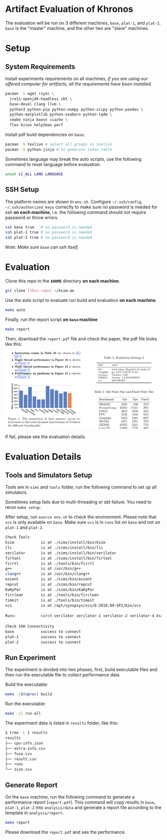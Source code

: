 # Artifact Evaluation of Khronos

The evaluation will be run on 3 different machines, `base`, `plat-1`, and `plat-2`.
`base` is the "master" machine, and the other two are "slave" machines.

# Setup

## System Requirements

Install experiments requirements on all machines,
*if you are using our offered computer for artifacts, all the requirements have been installed.*

```bash
pacman -S wget rsync \
  jre11-openjdk-headless sbt \
  base-devel clang llvm \
  python3 python-pip python-numpy python-scipy python-pandas \
  python-matplotlib python-seaborn python-tqdm \
  cmake ninja boost ccache \
  flex bison help2man perf
```

Install pdf build dependencies on `base`:

```bash
pacman -S texlive # select all groups in texlive
pacman -S python-jinja # to generate latex table
```

Sometimes language may break the auto scripts, use the following command to reset language before evaluation:

```bash
unset LC_ALL LANG LANGUAGE
```

## SSH Setup

The platform names are shown in `env.sh`.
Configure `~/.ssh/config`, `~/.ssh/authorized_keys` correctly to make sure no password is needed for ssh **on each machine**, i.e. the following command should not require password or throw errors.

```bash
ssh base true   # no password is needed
ssh plat-1 true # no password is needed
ssh plat-2 true # no password is needed
```

*Note: Make sure `base` can ssh itself.*

# Evaluation

Clone this repo to the **`$HOME`** directory **on each machine**.

```bash
git clone [this-repo] ~/ksim-ae
```

Use the auto script to evaluate run build and evaluation **on each machine**.

```bash
make auto
```

Finally, run the report script **on `base` machine**

```bash
make report
```

Then, download the `report.pdf` file and check the paper, the pdf file looks like this:

![](./.fig/report-example.png)

If fail, please see the evaluation details.

# Evaluation Details

## Tools and Simulators Setup

Tools are in `sims` and `tools` folder, run the following command to set up all simulators.

Sometimes setup fails due to multi-threading or sbt failure. You need to rerun `make setup`.

After setup, run `source env.sh` to check the environment. Please note that `vcs` is only available on `base`. Make sure `vcs` is in `runs` list on `base` and not on `plat-1` and `plat-2`.

```bash
Check Tools
ksim            is at ./sims/install/bin/ksim
llc             is at ./sims/install/bin/llc
verilator       is at ./sims/install/bin/verilator
firtool         is at ./sims/install/bin/firtool
firrtl          is at ./tools/bin/firrtl
g++             is at /usr/bin/g++
clang++         is at /usr/bin/clang++
essent          is at ./sims/bin/essent
repcut          is at ./sims/bin/repcut
KaHyPar         is at ./sims/bin/KaHyPar
firclean        is at ./tools/bin/firclean
timeit          is at ./tools/bin/timeit
vcs             is at /opt/synopsys/vcs/O-2018.09-SP2/bin/vcs

Runs:           circt-verilator verilator-1 verilator-2 verilator-4 ksim essent repcut-1 repcut-2 repcut-4 repcut-6 repcut-8 vcs

Check SSH Connectivity
base            success to connect
plat-1          success to connect
plat-2          success to connect
```

## Run Experiment

The experiment is divided into two phases, first, build executable files and then run the executable file to collect performance data.

Build the executable:

```bash
make -j$(nproc) build
```

Run the executable:

```bash
make -j1 run-all
```

The experiment data is listed in `results` folder, like this:

```bash
$ tree -L 1 results
results
├── cpu-info.json
├── extra-info.csv
├── fuse.csv
├── result.csv
├── runs
└── size.csv
```

## Generate Report

On the `base` machine, run the following command to generate a performance report (`report.pdf`).
This command will copy results in `base`, `plat-1`, `plat-2` into `analysis/data` and generate a report file according to the template in `analysis/report`.

```bash
make report
```

Please download the `report.pdf` and see the performance.

# 